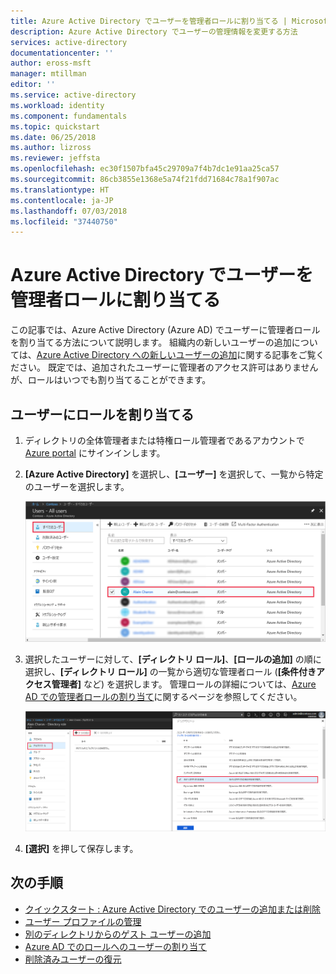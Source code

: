 ```yaml
---
title: Azure Active Directory でユーザーを管理者ロールに割り当てる | Microsoft Docs
description: Azure Active Directory でユーザーの管理情報を変更する方法
services: active-directory
documentationcenter: ''
author: eross-msft
manager: mtillman
editor: ''
ms.service: active-directory
ms.workload: identity
ms.component: fundamentals
ms.topic: quickstart
ms.date: 06/25/2018
ms.author: lizross
ms.reviewer: jeffsta
ms.openlocfilehash: ec30f1507bfa45c29709a7f4b7dc1e91aa25ca57
ms.sourcegitcommit: 86cb3855e1368e5a74f21fdd71684c78a1f907ac
ms.translationtype: HT
ms.contentlocale: ja-JP
ms.lasthandoff: 07/03/2018
ms.locfileid: "37440750"
---
```

# <a name="assign-a-user-to-administrator-roles-in-azure-active-directory"></a>Azure Active Directory でユーザーを管理者ロールに割り当てる
この記事では、Azure Active Directory (Azure AD) でユーザーに管理者ロールを割り当てる方法について説明します。 組織内の新しいユーザーの追加については、[Azure Active Directory への新しいユーザーの追加](../add-users-azure-active-directory.md)に関する記事をご覧ください。 既定では、追加されたユーザーに管理者のアクセス許可はありませんが、ロールはいつでも割り当てることができます。

## <a name="assign-a-role-to-a-user"></a>ユーザーにロールを割り当てる
1. ディレクトリの全体管理者または特権ロール管理者であるアカウントで [Azure portal](https://portal.azure.com) にサインインします。

2. **[Azure Active Directory]** を選択し、**[ユーザー]** を選択して、一覧から特定のユーザーを選択します。

    ![ユーザー管理を開く](./media/active-directory-users-assign-role-azure-portal/create-users-user-management.png)

3. 選択したユーザーに対して、**[ディレクトリ ロール]**、**[ロールの追加]** の順に選択し、**[ディレクトリ ロール]** の一覧から適切な管理者ロール (**[条件付きアクセス管理者]** など) を選択します。 管理ロールの詳細については、[Azure AD での管理者ロールの割り当て](../users-groups-roles/directory-assign-admin-roles.md)に関するページを参照してください。 

    ![ユーザーをロールに割り当てる](./media/active-directory-users-assign-role-azure-portal/create-users-assign-role.png)

1. **[選択]** を押して保存します。

## <a name="next-steps"></a>次の手順
* [クイックスタート : Azure Active Directory でのユーザーの追加または削除](add-users-azure-active-directory.md)
* [ユーザー プロファイルの管理](active-directory-users-profile-azure-portal.md)
* [別のディレクトリからのゲスト ユーザーの追加](../b2b/what-is-b2b.md) 
* [Azure AD でのロールへのユーザーの割り当て](active-directory-users-assign-role-azure-portal.md)
* [削除済みユーザーの復元](active-directory-users-restore.md)
